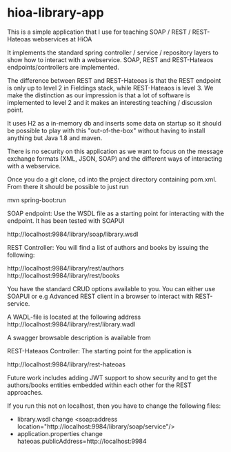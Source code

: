 # hioa-library-app
This is a simple application that I use for teaching SOAP / REST / REST-Hateoas webservices at HiOA

It implements the standard spring controller / service / repository layers to show how to interact with 
a webservice. SOAP, REST and REST-Hateaos  endpoints/controllers are implemented.

The difference between REST and REST-Hateoas is that the REST endpoint is only up to level 2 in Fieldings stack, while
REST-Hateaos is level 3. We make the distinction as our impression is that a lot of software is implemented to level 2
and it makes an interesting teaching / discussion point.

It uses H2 as a in-memory db and inserts some data on startup so it should be possible to play with this 
"out-of-the-box" without having to install anything but Java 1.8 and maven.

There is no security on this application as we want to focus on the message exchange formats (XML, JSON, SOAP) and the
different ways of interacting with a webservice.

Once you do a git clone, cd into the project directory containing pom.xml. From there it should be possible to just run
 
  mvn spring-boot:run

SOAP endpoint:
Use the WSDL file as a starting point for interacting with the endpoint. It has been tested with SOAPUI
  
  http://localhost:9984/library/soap/library.wsdl

REST Controller:
You will find a list of authors and books by issuing the following:

  http://localhost:9984/library/rest/authors
  http://localhost:9984/library/rest/books
  
You have the standard CRUD options available to you. You can either use SOAPUI or e.g Advanced REST client in a browser
 to interact with REST-service.

A WADL-file is located at the following address  
  http://localhost:9984/library/rest/library.wadl

A swagger browsable description is available from

REST-Hateaos Controller:
The starting point for the application is

  http://localhost:9984/library/rest-hateoas


Future work includes adding JWT support to show security and to get the authors/books entities embedded within 
each other for the REST approaches. 


If you run this not on localhost, then you have to change the following files:

  * library.wsdl change <soap:address location="http://localhost:9984/library/soap/service"/>
  * application.properties change hateoas.publicAddress=http://localhost:9984
